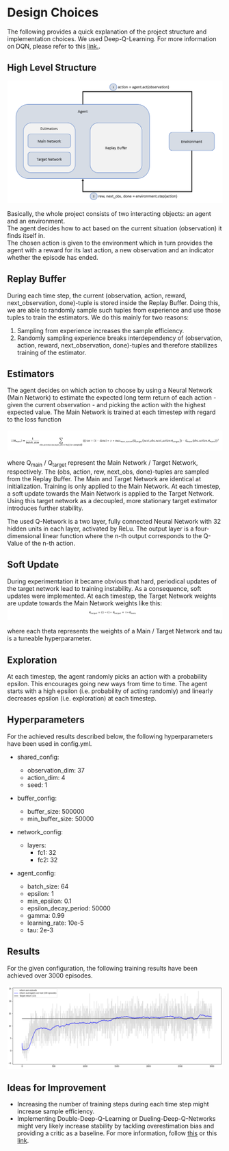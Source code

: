 # Design Choices
The following provides a quick explanation of the project structure and implementation choices.
We used Deep-Q-Learning. For more information on DQN, please refer to this [link.](https://towardsdatascience.com/self-learning-ai-agents-part-ii-deep-q-learning-b5ac60c3f47).

## High Level Structure
![High Level Stucture](images/structure.png)

Basically, the whole project consists of two interacting objects: an agent and an environment.  
The agent decides how to act based on the current situation (observation) it finds itself in.  
The chosen action is given to the environment which in turn provides the agent with a reward for
its last action, a new observation and an indicator whether the episode has ended.

## Replay Buffer
During each time step, the current (observation, action, reward, next_observation, done)-tuple is 
stored inside the Replay Buffer. Doing this, we are able to randomly sample such tuples from experience
and use those tuples to train the estimators. We do this mainly for two reasons:
1. Sampling from experience increases the sample efficiency.
2. Randomly sampling experience breaks interdependency of (observation, action, reward, next_observation, done)-tuples
   and therefore stabilizes training of the estimator.
   
## Estimators
The agent decides on which action to choose by using a Neural Network (Main Network) to estimate the expected long term
return of each action - given the current observation - and picking the action with the highest expected value.
The Main Network is trained at each timestep with regard to the loss function  
<br>
![loss](images/loss.PNG)  
<br>
where Q<sub>main</sub> / Q<sub>target</sub> represent the Main Network / Target Network, respectively. The 
(obs, action, rew, next_obs, done)-tuples are sampled from the Replay Buffer. The Main and Target Network are identical 
at initialization. Training is only applied to the Main Network. At each timestep, a soft update towards the Main Network
is applied to the Target Network. Using this target network as a decoupled, more stationary target estimator introduces 
further stability.

The used Q-Network is a two layer, fully connected Neural Network with 32 hidden units in each layer, activated by ReLu. 
The output layer is a four-dimensional linear function where the n-th output corresponds to the Q-Value of the n-th action.

## Soft Update

During experimentation it became obvious that hard, periodical updates of the target network lead to training 
instability. As a consequence, soft updates were implemented. At each timestep, the Target Network weights
are update towards the Main Network weights like this:
<br>
![soft update](images/soft_update.PNG)
<br>

where each theta represents the weights of a Main / Target Network and tau is a tuneable hyperparameter.

## Exploration

At each timestep, the agent randomly picks an action with a probability epsilon. This encourages going new ways from
time to time. The agent starts with a high epsilon (i.e. probability of acting randomly) and linearly decreases
epsilon (i.e. exploration) at each timestep.

## Hyperparameters

For the achieved results described below, the following hyperparameters have been used in config.yml.

- shared_config:
   - observation_dim: 37
   - action_dim: 4
   - seed: 1

- buffer_config:
   - buffer_size: 500000
   - min_buffer_size: 50000

- network_config:
   - layers:
      - fc1: 32
      - fc2: 32

- agent_config:
   - batch_size: 64
   - epsilon: 1
   - min_epsilon: 0.1
   - epsilon_decay_period: 50000
   - gamma: 0.99
   - learning_rate: 10e-5
   - tau: 2e-3

## Results

For the given configuration, the following training results have been achieved over
3000 episodes.  
<br>
![results](images/results.PNG)
<br>  

## Ideas for Improvement
- Increasing the number of training steps during each time step might increase sample efficiency.
- Implementing Double-Deep-Q-Learning or Dueling-Deep-Q-Networks might very likely increase stability by tackling 
   overestimation bias and providing a critic as a baseline. For more information, follow
    [this](https://towardsdatascience.com/double-deep-q-networks-905dd8325412) or this
     [link](https://towardsdatascience.com/dueling-deep-q-networks-81ffab672751).
